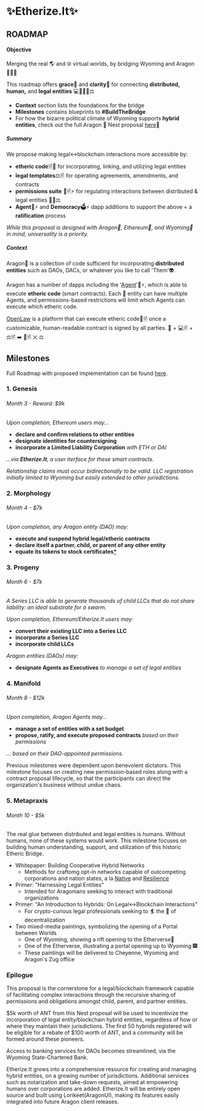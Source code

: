 #  **✨Etherize.It✨**
## **ROADMAP**

#### Objective

Merging the real 🌎 and 🌐 virtual worlds, by bridging Wyoming and Aragon 🌄🌉🦅

This roadmap offers **grace**🏹 and **clarity**🎯 for connecting **distributed, human,** and **legal entities** 💻🤝👤🤝⚖

* **Context** section lists the foundations for the bridge
* **Milestones** contains blueprints to **#BuildTheBridge**
* For how the bizarre political climate of Wyoming supports **hybrid entities**, check out the full Aragon 🦅 Nest proposal [here](https://cryptpad.fr/code/#/2/code/view/FOdQ1K-S40bhO6ESzODiKxetdkyRIHic+eHloZviZ7c/)🚀

##### Summary

We propose making legal<->blockchain interactions more accessible by:

 * **etheric code**🖹🦄 for incorporating, linking, and utilizing legal entities
 * **legal templates**⚖🖹 for operating agreements, amendments, and contracts
 * **permissions suite** 👤🖹⚡ for regulating interactions between distributed & legal entities  🦅💫⚖
 * **Agent**👤⚡ and **Democracy**🗳️⚡ dapp additions to support the above + a **ratification** process

*While this proposal is designed with Aragon🦅, Ethereum🦄, and Wyoming🌄 in mind, universality is a priority.*

##### Context

Aragon🦅 is a collection of code sufficient for incorporating **distributed entities** such as DAOs, DACs, or whatever you like to call 'Them'👽.

Aragon has a number of dapps including the '[Agent](http://blog.aragon.one/aragon-agent-beta-release/)'👤⚡, which is able to execute **etheric code** (smart contracts). Each 🦅 entity can have multiple Agents, and permissions-based restrictions will limit which Agents can execute which etheric code.

[OpenLaw](https://openlaw.io) is a platform that can execute etheric code🦄🖹 once a customizable, human-readable contract is signed by all parties.  👥 + 💻🖹 + ⚖🖹 ➡ 🦄🖹 ✕ ⚖

## Milestones

Full Roadmap with proposed implementation can be found [here](https://cryptpad.fr/code/#/2/code/view/P0ObcNhRqSKTVtacdCvMTw-H7E7Hf+e9Fm9Tg5tBTA4/).

### 1. Genesis
###### Month 3 - Reward: $9k

*Upon completion, Ethereum users may...*

* **declare and confirm relations to other entities**
* **designate identities for countersigning**
* **incorporate a Limited Liability Corporation** *with ETH or DAI*

*...via ***Etherize.It***, a user iterface for these smart contracts.*

*Relationship claims must occur bidirectionally to be valid. LLC registration initially limited to Wyoming but easily extended to other jurisdictions.*


### 2. Morphology
###### *Month 4 - $7k*

*Upon completion, any Aragon entity (DAO) may:*

* **execute and suspend hybrid legal/etheric contracts**
* **declare itself a partner, child, or parent of any other entity**
* **equate its tokens to stock certificates[*]( https://wyoleg.gov/Legislation/2019/HB0185)**


### 3. Progeny
###### *Month 6 - $7k*

*A Series LLC is able to generate thousands of child LLCs that do not share liability: an ideal substrate for a swarm.*

*Upon completion, Ethereum/Etherize.It users may:*
* **convert their existing LLC into a Series LLC**
* **incorporate a Series LLC**
* **incorporate child LLCs**

*Aragon entities (DAOs) may:*

* **designate Agents as Executives** *to manage a set of legal entities*



### 4. Manifold
###### *Month 8 - $12k*
*Upon completion, Aragon Agents may...*

*  **manage a set of entities with a set budget**
*  **propose, ratify, and execute proposed contracts** *based on their permissions*

*... based on their DAO-appointed permissions.*

Previous milestones were dependent upon benevolent dictators. This milestone focuses on creating new permission-based roles along with a contract proposal lifecycle, so that the participants can direct the organization's business without undue chaos.



### 5. Metapraxis
###### *Month 10 - $5k*

The real glue between distributed and legal entities is humans. Without humans, none of these systems would work. This milestone focuses on building human understanding, support, and utilization of this historic Etheric Bridge.


 * Whitepaper: Building Cooperative Hybrid Networks
    * Methods for craftomg opt-in networks capable of outcompeting corporations and nation states, a la [Native](https://nativeproject.one/) and [Resilience](https://www.youtube.com/watch?v=YHKIeR3ylAQ)
 * Primer: "Harnessing Legal Entities"
   * Intended for Aragonians seeking to interact with traditional organizations
 * Primer: "An Introduction to Hybrids: On Legal<->Blockchain Interactions"
   * For crypto-curious legal professionals seeking to 🏄 the 🌊 of decentralization
 * Two mixed-media paintings, symbolizing the opening of a Portal between Worlds
   * One of Wyoming, showing a rift opening to the Etherverse🌄
   * One of the Etherverse, illustrating a portal opening up to Wyoming 🎆
   * These paintings will be delivered to Cheyenne, Wyoming and Aragon's Zug office


### Epilogue

This proposal is the cornerstone for a legal/blockchain framework capable of facilitating complex interactions through the recursive sharing of permissions and obligations amongst child, parent, and partner entities.

$5k worth of ANT from this Nest proposal will be used to incentivize the incorporation of legal entity/blockchain hybrid entities, regardless of how or where they maintain their jurisdictions. The first 50 hybrids registered will be eligible for a rebate of $100 worth of ANT, and a community will be formed around these pioneers.

Access to banking services for DAOs becomes streamlined, via the Wyoming State-Chartered Bank.

Etherize.It grows into a comprehensive resource for creating and managing hybrid entities, on a growing number of jurisdictions. Additional services such as notarization and take-down requests, aimed at empowering humans over corporations are added. Etherize.It will be entirely open source and built using Lorikeet(AragonUI), making its features easily integrated into future Aragon client releases.

